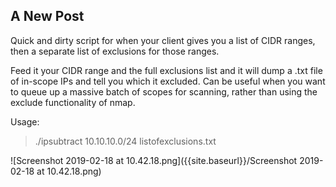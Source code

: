 ## A New Post

Quick and dirty script for when your client gives you a list of CIDR ranges, then a separate list of exclusions for those ranges.
 
Feed it your CIDR range and the full exclusions list and it will dump a .txt file of in-scope IPs and tell you which it excluded. Can be useful when you want to queue up a massive batch of scopes for scanning, rather than using the exclude functionality of nmap.

Usage:  

> ./ipsubtract 10.10.10.0/24 listofexclusions.txt


![Screenshot 2019-02-18 at 10.42.18.png]({{site.baseurl}}/Screenshot 2019-02-18 at 10.42.18.png)


